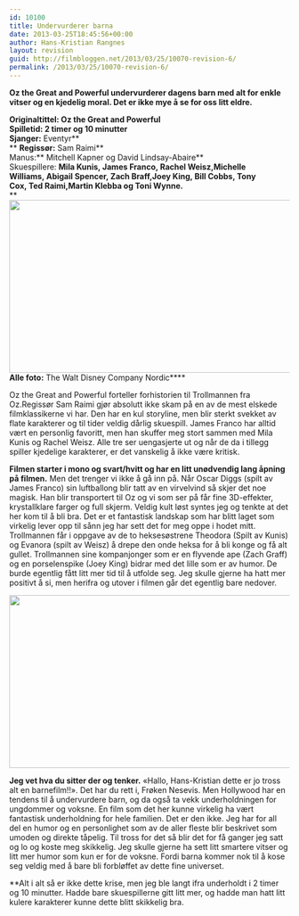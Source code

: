 ```yaml
---
id: 10100
title: Undervurderer barna
date: 2013-03-25T18:45:56+00:00
author: Hans-Kristian Rangnes
layout: revision
guid: http://filmbloggen.net/2013/03/25/10070-revision-6/
permalink: /2013/03/25/10070-revision-6/
---
```

**Oz the Great and Powerful undervurderer dagens barn med alt for enkle vitser og en kjedelig moral. Det er ikke mye å se for oss litt eldre.<!--more-->**

**Originaltittel: **Oz the Great and Powerful  
**Spilletid:** 2 timer og 10 minutter**  
Sjanger:** Eventyr**  
** **Regissør:** Sam Raimi**  
Manus:** Mitchell Kapner og David Lindsay-Abaire**  
Skuespillere: **Mila Kunis, James Franco, Rachel Weisz,Michelle Williams, Abigail Spencer, Zach Braff,Joey King, Bill Cobbs, Tony Cox, Ted Raimi,Martin Klebba og Toni Wynne.**  
** <a href="http://filmbloggen.net/2013/03/24/undervurderer-barna/vwypked7/" rel="attachment wp-att-10072"><img class="alignnone size-large wp-image-10072" src="http://filmbloggen.net/wp-content/uploads//2013/03/vwypked7-620x310.jpg" alt="" width="620" height="310" /></a>  
**Alle foto:** The Walt Disney Company Nordic****

Oz the Great and Powerful forteller forhistorien til Trollmannen fra Oz.Regissør Sam Raimi gjør absolutt ikke skam på en av de mest elskede filmklassikerne vi har. Den har en kul storyline, men blir sterkt svekket av flate karakterer og til tider veldig dårlig skuespill. James Franco har alltid vært en personlig favoritt, men han skuffer meg stort sammen med Mila Kunis og Rachel Weisz. Alle tre ser uengasjerte ut og når de da i tillegg spiller kjedelige karakterer, er det vanskelig å ikke være kritisk.

**Filmen starter i mono og svart/hvitt og har en litt unødvendig lang åpning på filmen.** Men det trenger vi ikke å gå inn på. Når Oscar Diggs (spilt av James Franco) sin luftballong blir tatt av en virvelvind så skjer det noe magisk. Han blir transportert til Oz og vi som ser på får fine 3D-effekter, krystallklare farger og full skjerm. Veldig kult løst syntes jeg og tenkte at det her kom til å bli bra. Det er et fantastisk landskap som har blitt laget som virkelig lever opp til sånn jeg har sett det for meg oppe i hodet mitt. Trollmannen får i oppgave av de to heksesøstrene Theodora (Spilt av Kunis) og Evanora (spilt av Weisz) å drepe den onde heksa for å bli konge og få alt gullet. Trollmannen sine kompanjonger som er en flyvende ape (Zach Graff) og en porselenspike (Joey King) bidrar med det lille som er av humor. De burde egentlig fått litt mer tid til å utfolde seg. Jeg skulle gjerne ha hatt mer positivt å si, men herifra og utover i filmen går det egentlig bare nedover.

<img class="alignnone size-large wp-image-10071" src="http://filmbloggen.net/wp-content/uploads//2013/03/qelreng5-620x310.jpg" alt="" width="620" height="310" /> 

**Jeg vet hva du sitter der og tenker.** &laquo;Hallo, Hans-Kristian dette er jo tross alt en barnefilm!!&raquo;. Det har du rett i, Frøken Nesevis. Men Hollywood har en tendens til å undervurdere barn, og da også ta vekk underholdningen for ungdommer og voksne. En film som det her kunne virkelig ha vært fantastisk underholdning for hele familien. Det er den ikke. Jeg har for all del en humor og en personlighet som av de aller fleste blir beskrivet som umoden og direkte tåpelig. Til tross for det så blir det for få ganger jeg satt og lo og koste meg skikkelig. Jeg skulle gjerne ha sett litt smartere vitser og litt mer humor som kun er for de voksne. Fordi barna kommer nok til å kose seg veldig med å bare bli forbløffet av dette fine universet.

**Alt i alt så er ikke dette krise, men jeg ble langt ifra underholdt i 2 timer og 10 minutter. Hadde bare skuespillerne gitt litt mer, og hadde man hatt litt kulere karakterer kunne dette blitt skikkelig bra.</p> 

<div class="video-shortcode">
</div>

 </strong>